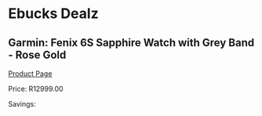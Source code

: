 
# Ebucks Dealz
## Garmin: Fenix 6S Sapphire Watch with Grey Band - Rose Gold
[Product Page](https://www.ebucks.com/web/shop/productSelected.do?prodId=646562100&catId=872270976)

Price: R12999.00

Savings: 


	
